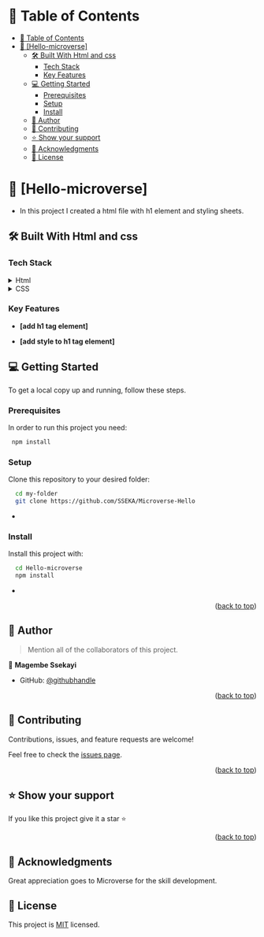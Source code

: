 
<!--
HOW TO USE:
This is an example of how you may give instructions on setting up your project locally.

Modify this file to match your project and remove sections that don't apply.

REQUIRED SECTIONS:
- Table of Contents
- About the Project
  - Built With
  - Live Demo
- Getting Started
- Authors
- Future Features
- Contributing
- Show your support
- Acknowledgements
- License

OPTIONAL SECTIONS:
- FAQ

After you're finished please remove all the comments and instructions!
-->

</div>

<!-- TABLE OF CONTENTS -->

# 📗 Table of Contents

- [📗 Table of Contents](#-table-of-contents)
- [📖 \[Hello-microverse\] ](#Microverse-Hello)
  - [🛠 Built With Html and css](#-built-with-html-and-css)
    - [Tech Stack ](#tech-stack-)
    - [Key Features ](#key-features-)
  - [💻 Getting Started ](#-getting-started-)
    - [Prerequisites](#prerequisites)
    - [Setup](#setup)
    - [Install](#install)
  - [👥 Author ](#-author-)
  - [🤝 Contributing ](#-contributing-)
  - [⭐️ Show your support ](#️-show-your-support-)
  - [🙏 Acknowledgments ](#-acknowledgments-)
  - [📝 License ](#-license-)

<!-- PROJECT DESCRIPTION -->

# 📖 [Hello-microverse] <a href="https://github.com/SSEKA/Microverse-Hello"></a>

- In this project I created a html file with h1 element and styling sheets.

## 🛠 Built With <a name="built-with">Html and css</a>

### Tech Stack <a name="tech-stack"></a>


<details>
  <summary>Html</summary>
  <ul>
    <li><a href="https://html.org/">Html</a></li>
  </ul>
</details>

<details>
<summary>CSS</summary>
  <ul>
    <li><a href="https://www.CSS.org/">CSS</a></li>
  </ul>
</details>

<!-- Features -->

### Key Features <a name="key-features"></a>


- **[add h1 tag element]**

- **[add style to h1 tag element]**


<!-- GETTING STARTED -->

## 💻 Getting Started <a name="getting-started"></a>

To get a local copy up and running, follow these steps.

### Prerequisites

In order to run this project you need:


```sh
 npm install
```


### Setup

Clone this repository to your desired folder:


```sh
  cd my-folder
  git clone https://github.com/SSEKA/Microverse-Hello
```
-

### Install

Install this project with:


```sh
  cd Hello-microverse
  npm install
```
-



<p align="right">(<a href="#readme-top">back to top</a>)</p>

<!-- AUTHORS -->

## 👥 Author <a name="Magembe Ssekayi"></a>

> Mention all of the collaborators of this project.

👤 **Magembe Ssekayi**

- GitHub: [@githubhandle](https://github.com/SSEKA/Microverse-Hello)


<p align="right">(<a href="#readme-top">back to top</a>)</p>

<!-- CONTRIBUTING -->

## 🤝 Contributing <a name="contributing"></a>

Contributions, issues, and feature requests are welcome!

Feel free to check the [issues page](https://github.com/SSEKA/Microverse-Hello/pull/1issues).

<p align="right">(<a href="#readme-top">back to top</a>)</p>

<!-- SUPPORT -->

## ⭐️ Show your support <a name="support"></a>

If you like this project give it a star ⭐️

<p align="right">(<a href="#readme-top">back to top</a>)</p>

<!-- ACKNOWLEDGEMENTS -->

## 🙏 Acknowledgments <a name="acknowledgements"></a>


Great appreciation goes to Microverse for the skill development.


## 📝 License <a name="license"></a>

This project is [MIT](./LICENSE) licensed.

